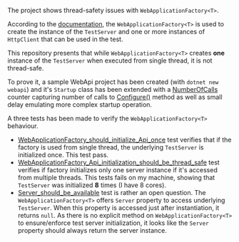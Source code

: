 The project shows thread-safety issues with `WebApplicationFactory<T>`.

According to the [documentation](https://docs.microsoft.com/en-us/dotnet/api/microsoft.aspnetcore.mvc.testing.webapplicationfactory-1.-ctor?view=aspnetcore-2.1#Microsoft_AspNetCore_Mvc_Testing_WebApplicationFactory_1__ctor), the `WebApplicationFactory<T>` is used to create the instance of the `TestServer` and one or more instances of `HttpClient` that can be used in the test.

This repository presents that while `WebApplicationFactory<T>` creates **one** instance of the `TestServer` when executed from single thread, it is not thread-safe.

To prove it, a sample WebApi project has been created (with `dotnet new webapi`) and it's `Startup` class has been extended with a [NumberOfCalls](https://github.com/Suremaker/WebApplicationFactoryTests/blob/master/SampleApi/Startup.cs#L12) counter capturing number of calls to [Configure()](https://github.com/Suremaker/WebApplicationFactoryTests/blob/master/SampleApi/Startup.cs#L31) method as well as small delay emulating more complex startup operation.

A three tests has been made to verify the `WebApplicationFactory<T>` behaviour.
* [WebApplicationFactory_should_initialize_Api_once](https://github.com/Suremaker/WebApplicationFactoryTests/blob/master/SampleTests/WebApplicationFactoryTests.cs#L21) test verifies that if the factory is used from single thread, the underlying `TestServer` is initialized once. This test pass.
* [WebApplicationFactory_Api_initialization_should_be_thread_safe](https://github.com/Suremaker/WebApplicationFactoryTests/blob/master/SampleTests/WebApplicationFactoryTests.cs#L31) test verifies if factory initializes only one server instance if it's accessed from multiple threads. This tests fails on my machine, showing that `TestServer` was initialized **8** times (I have 8 cores).
* [Server_should_be_available](https://github.com/Suremaker/WebApplicationFactoryTests/blob/master/SampleTests/WebApplicationFactoryTests.cs#L41) test is rather an open question. The `WebApplicationFactory<T>` offers `Server` property to access underlying `TestServer`. When this property is accessed just after instantiation, it returns `null`. As there is no explicit method on `WebApplicationFactory<T>` to ensure/enforce test server initialization, it looks like the `Server` property should always return the server instance.
